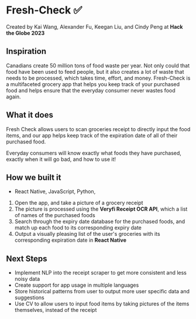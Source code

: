 # Fresh-Check ✅

Created by Kai Wang, Alexander Fu, Keegan Liu, and Cindy Peng at **Hack the Globe 2023**

## Inspiration

Canadians create 50 million tons of food waste per year. Not only could that food have been used to feed people, but it also creates a lot of waste that needs to be processed, which takes time, effort, and money. Fresh-Check is a multifaceted grocery app that helps you keep track of your purchased food and helps ensure that the everyday consumer never wastes food again.

## What it does

Fresh Check allows users to scan groceries receipt to directly input the food items, and our app helps keep track of the expiration date of all of their purchased food.

Everyday consumers will know exactly what foods they have purchased, exactly when it will go bad, and how to use it! ​

## How we built it

- React Native, JavaScript, Python,

1. Open the app, and take a picture of a grocery receipt
2. The picture is processed using the **Veryfi Receipt OCR API**, which a list of names of the purchased foods
3. Search through the expiry date database for the purchased foods, and match up each food to its corresponding expiry date
4. Output a visually pleasing list of the user's groceries with its corresponding expiration date in **React Native**
   ​

## Next Steps

- Implement NLP into the receipt scraper to get more consistent and less noisy data
- Create support for app usage in multiple languages
- Store historical patterns from user to output more user specific data and suggestions
- Use CV to allow users to input food items by taking pictures of the items themselves, instead of the receipt
